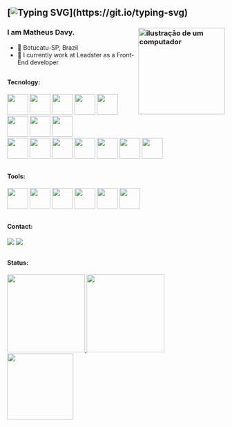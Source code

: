 <link rel="stylesheet" href="https://cdn.jsdelivr.net/gh/devicons/devicon@v2.15.1/devicon.min.css">

## [![Typing SVG](https://readme-typing-svg.herokuapp.com/?lines=You´re+Welcome!)](https://git.io/typing-svg)

### I am Matheus Davy. <img src="https://raw.githubusercontent.com/MicaelliMedeiros/micaellimedeiros/master/image/computer-illustration.png" alt="ilustração de um computador" min-width="200px" max-width="200px" width="200px" align="right">

- 🔰 Botucatu-SP, Brazil
- 🏦 I currently work at Leadster as a Front-End developer

##

#### Tecnology:

<div>
  <img src="https://skillicons.dev/icons?i=react" width="48" height="48"/>
  <img src="https://skillicons.dev/icons?i=next" width="48" height="48"/>
  <img src="https://skillicons.dev/icons?i=ts" width="48" height="48"/>
  <img src="https://skillicons.dev/icons?i=js" width="48" height="48"/>
  <img src="https://skillicons.dev/icons?i=html" width="48" height="48"/>
  <img src="https://skillicons.dev/icons?i=css" width="48" height="48"/>
  <img src="https://skillicons.dev/icons?i=tailwind" width="48" height="48"/>
  <img src="https://skillicons.dev/icons?i=sass" width="48" height="48"/>
  <br />
  <img src="https://skillicons.dev/icons?i=nodejs" width="48" height="48"/>
  <img src="https://skillicons.dev/icons?i=prisma" width="48" height="48"/>
  <img src="https://skillicons.dev/icons?i=express" width="48" height="48"/>
  <img src="https://skillicons.dev/icons?i=mysql" width="48" height="48"/>
  <img src="https://skillicons.dev/icons?i=mongodb" width="48" height="48"/>
  <img src="https://skillicons.dev/icons?i=docker" width="48" height="48"/>
  <img src="https://i.postimg.cc/zBfCqdPJ/npm.png" width="48" height="48"/>
</div>

##

#### Tools:

<div>
  <img src="https://skillicons.dev/icons?i=vscode" width="48" height="48"/>
  <img src="https://i.postimg.cc/MHch4m7T/insomnia.png" width="48" height="48"/>
  <img src="https://i.postimg.cc/QNyBTNVk/postman.png" width="48" height="48"/>
  <img src="https://skillicons.dev/icons?i=git" width="48" height="48"/>
  <img src="https://skillicons.dev/icons?i=figma" width="48" height="48"/>
  <img src="https://skillicons.dev/icons?i=ps" width="48" height="48"/>
</div>

##

#### Contact:

<div display="flex"> 
   <a href="https://www.instagram.com/matheus.davy/" target="_blank"><img src="https://img.shields.io/badge/-Instagram-%23E4405F?style=for-the-badge&logo=instagram&logoColor=white" target="_blank"></a>
   <a href="https://www.linkedin.com/in/matheus-davys/" target="_blank"><img src="https://img.shields.io/badge/LinkedIn-0077B5?style=for-the-badge&logo=linkedin&logoColor=white" target="_blank"></a>
</div>

##

#### Status:

<div>
  <a href="https://github.com/MatheusDavy">
    <img loading="lazy" height="180em" src="https://github-readme-stats.vercel.app/api/top-langs/?username=MatheusDavy&layout=compact&langs_count=7&theme=radical"/>
    <img loading="lazy" height="180em" src="https://github-readme-stats.vercel.app/api?username=MatheusDavy&show_icons=true&theme=radical"/>
    <img loading="lazy" height="153em" src="http://github-readme-streak-stats.herokuapp.com/?user=MatheusDavy&amp;theme=radical">
  </a>
</div>
